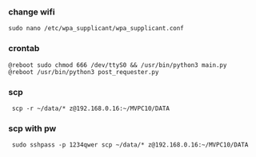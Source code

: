 ### change wifi
    sudo nano /etc/wpa_supplicant/wpa_supplicant.conf

### crontab
    @reboot sudo chmod 666 /dev/ttyS0 && /usr/bin/python3 main.py
    @reboot /usr/bin/python3 post_requester.py


### scp
     scp -r ~/data/* z@192.168.0.16:~/MVPC10/DATA

### scp with pw
     sudo sshpass -p 1234qwer scp ~/data/* z@192.168.0.16:~/MVPC10/DATA
